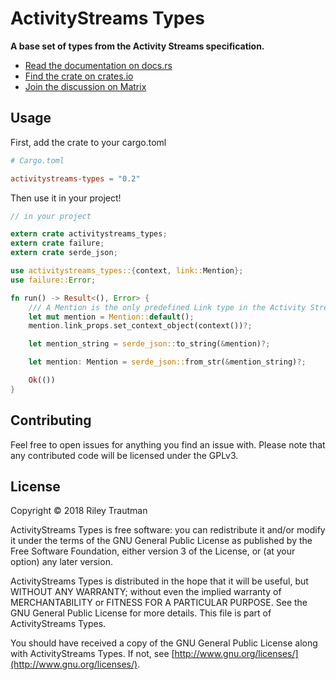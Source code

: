 # ActivityStreams Types
__A base set of types from the Activity Streams specification.__

- [Read the documentation on docs.rs](https://docs.rs/activitystreams-types)
- [Find the crate on crates.io](https://crates.io/crates/activitystreams-types)
- [Join the discussion on Matrix](https://matrix.to/#/!fAEcHyTUdAaKCzIKCt:asonix.dog?via=asonix.dog)

## Usage
First, add the crate to your cargo.toml
```toml
# Cargo.toml

activitystreams-types = "0.2"
```

Then use it in your project!
```rust
// in your project

extern crate activitystreams_types;
extern crate failure;
extern crate serde_json;

use activitystreams_types::{context, link::Mention};
use failure::Error;

fn run() -> Result<(), Error> {
    /// A Mention is the only predefined Link type in the Activity Streams spec
    let mut mention = Mention::default();
    mention.link_props.set_context_object(context())?;

    let mention_string = serde_json::to_string(&mention)?;

    let mention: Mention = serde_json::from_str(&mention_string)?;

    Ok(())
}
```

## Contributing
Feel free to open issues for anything you find an issue with. Please note that any contributed code will be licensed under the GPLv3.

## License

Copyright © 2018 Riley Trautman

ActivityStreams Types is free software: you can redistribute it and/or modify it under the terms of the GNU General Public License as published by the Free Software Foundation, either version 3 of the License, or (at your option) any later version.

ActivityStreams Types is distributed in the hope that it will be useful, but WITHOUT ANY WARRANTY; without even the implied warranty of MERCHANTABILITY or FITNESS FOR A PARTICULAR PURPOSE. See the GNU General Public License for more details. This file is part of ActivityStreams Types.

You should have received a copy of the GNU General Public License along with ActivityStreams Types. If not, see [http://www.gnu.org/licenses/](http://www.gnu.org/licenses/).
